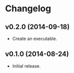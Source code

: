 # Changelog

## v0.2.0 (2014-09-18)

- Create an executable.

## v0.1.0 (2014-08-24)

- Initial release.
